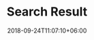 ---
title: "Search Result"
date: 2018-09-24T11:07:10+06:00
description: "search box"
layout: "search"
draft: false
---